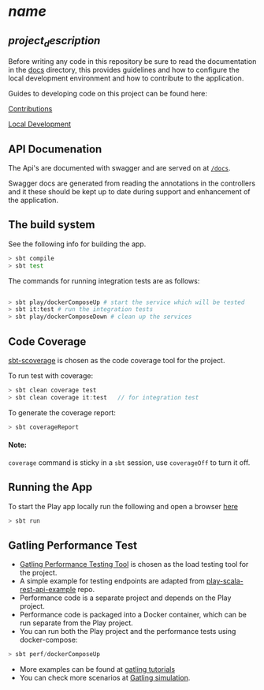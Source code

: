 # $name$

## $project_description$

Before writing any code in this repository be sure to read the documentation in the [docs](./doc) directory, this
provides guidelines and how to configure the local development environment and how to contribute to the application.

Guides to developing code on this project can be found here:

[Contributions](./doc/contribution.md)

[Local Development](./doc/localDevelopment.md)

## API Documenation

The Api's are documented with swagger and are served on at [`/docs`](http://localhost:9000/docs/).

Swagger docs are generated from reading the annotations in the controllers and it these should be kept up to date during
support and enhancement of the application.

## The build system

See the following info for building the app.

```bash
> sbt compile
> sbt test
```

The commands for running integration tests are as follows:

```bash

> sbt play/dockerComposeUp # start the service which will be tested
> sbt it:test # run the integration tests
> sbt play/dockerComposeDown # clean up the services
```

## Code Coverage

[sbt-scoverage](https://github.com/scoverage/sbt-scoverage) is chosen as the code coverage tool for the project.

To run test with coverage:
```scala
> sbt clean coverage test
> sbt clean coverage it:test   // for integration test
```

To generate the coverage report:
```scala
> sbt coverageReport
```

#### Note:

`coverage` command is sticky in a `sbt` session, use `coverageOff` to turn it off.

## Running the App

To start the Play app locally run the following and open a browser [here](http://localhost:9000)

```bash
> sbt run
```

## Gatling Performance Test

- [Gatling Performance Testing Tool](http://gatling.io/) is chosen as the load testing tool for the project.
- A simple example for testing endpoints are adapted from
  [play-scala-rest-api-example](https://github.com/playframework/play-scala-rest-api-example) repo.
- Performance code is a separate project and depends on the Play project.
- Performance code is packaged into a Docker container, which can be run separate from the Play project.
- You can run both the Play project and the performance tests using docker-compose:
```scala
> sbt perf/dockerComposeUp
```
- More examples can be found at [gatling tutorials](http://gatling.io/docs/current/advanced_tutorial/#advanced-tutorial)
- You can check more scenarios at
  [Gatling simulation](http://gatling.io/docs/2.2.2/general/simulation_structure.html#simulation-structure).
